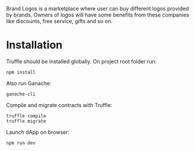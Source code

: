 Brand Logos is a marketplace where user can buy different logos provided by brands.
Owners of logos will have some benefits from these companies like discounts, free service, gifts and so on.

# Installation
Truffle should be installed globally.
On project root folder run:
```
npm install
```

Also run Ganache:
```
ganache-cli
```

Compile and migrate contracts with Truffle:
```
truffle compile
truffle migrate
```

Launch dApp on browser:
```
npm run dev
```